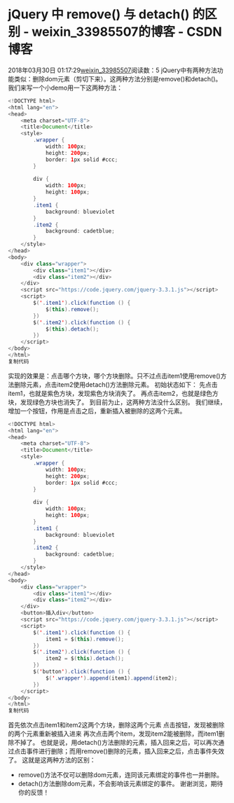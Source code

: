 # jQuery 中 remove() 与 detach() 的区别 - weixin_33985507的博客 - CSDN博客
2018年03月30日 01:17:29[weixin_33985507](https://me.csdn.net/weixin_33985507)阅读数：5
jQuery中有两种方法功能类似：删除dom元素（剪切下来）。这两种方法分别是remove()和detach()。
我们来写一个小demo用一下这两种方法：
```java
<!DOCTYPE html>
<html lang="en">
<head>
    <meta charset="UTF-8">
    <title>Document</title>
    <style>
        .wrapper {
            width: 100px;
            height: 200px;
            border: 1px solid #ccc;
        }        
        
        div {
            width: 100px;
            height: 100px;
        }
        .item1 {
            background: blueviolet
        }
        .item2 {
            background: cadetblue;
        }
    </style>
</head>
<body>
    <div class="wrapper">
        <div class="item1"></div>
        <div class="item2"></div>
    </div>
    <script src="https://code.jquery.com/jquery-3.3.1.js"></script>
    <script>
        $('.item1').click(function () {
            $(this).remove();
        })
        $('.item2').click(function () {
            $(this).detach();
        })
    </script>
</body>
</html>
复制代码
```
实现的效果是：点击哪个方块，哪个方块删除。只不过点击item1使用remove()方法删除元素，点击item2使用detach()方法删除元素。
初始状态如下：
先点击item1，也就是紫色方块，发现紫色方块消失了。
再点击item2，也就是绿色方块，发现绿色方块也消失了。
到目前为止，这两种方法没什么区别。
我们继续，增加一个按钮，作用是点击之后，重新插入被删除的这两个元素。
```java
<!DOCTYPE html>
<html lang="en">
<head>
    <meta charset="UTF-8">
    <title>Document</title>
    <style>
        .wrapper {
            width: 100px;
            height: 200px;
            border: 1px solid #ccc;
        }        
        
        div {
            width: 100px;
            height: 100px;
        }
        .item1 {
            background: blueviolet
        }
        .item2 {
            background: cadetblue;
        }
    </style>
</head>
<body>
    <div class="wrapper">
        <div class="item1"></div>
        <div class="item2"></div>
    </div>
    <button>插入div</button>
    <script src="https://code.jquery.com/jquery-3.3.1.js"></script>
    <script>
        $('.item1').click(function () {
            item1 = $(this).remove();
        })
        $('.item2').click(function () {
            item2 = $(this).detach();
        })
        $('button').click(function () {
            $('.wrapper').append(item1).append(item2);
        })
    </script>
</body>
</html>
复制代码
```
首先依次点击item1和item2这两个方块，删除这两个元素
点击按钮，发现被删除的两个元素重新被插入进来
再次点击两个item，发现item2能被删除，而item1删除不掉了。
也就是说，用detach()方法删除的元素，插入回来之后，可以再次通过点击事件进行删除；而用remove()删除的元素，插入回来之后，点击事件失效了。
这就是这两种方法的区别：
- remove()方法不仅可以删除dom元素，连同该元素绑定的事件也一并删除。
- detach()方法删除dom元素，不会影响该元素绑定的事件。
谢谢浏览，期待你的反馈！
